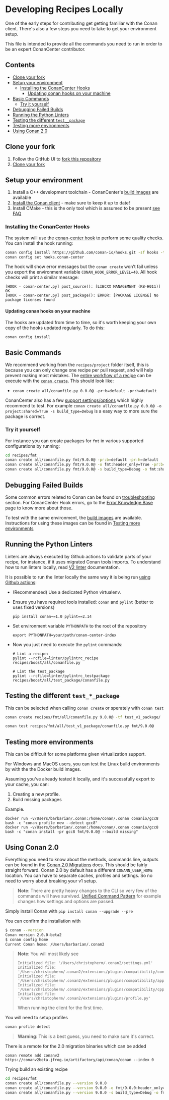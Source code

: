 # Developing Recipes Locally

One of the early steps for contributing get getting familiar with the Conan client. There's also a few steps you need to take to get your environment setup.

This file is intended to provide all the commands you need to run in order to be an expert ConanCenter contributor.

<!-- toc -->
## Contents

  * [Clone your fork](#clone-your-fork)
  * [Setup your environment](#setup-your-environment)
    * [Installing the ConanCenter Hooks](#installing-the-conancenter-hooks)
      * [Updating conan hooks on your machine](#updating-conan-hooks-on-your-machine)
  * [Basic Commands](#basic-commands)
    * [Try it yourself](#try-it-yourself)
  * [Debugging Failed Builds](#debugging-failed-builds)
  * [Running the Python Linters](#running-the-python-linters)
  * [Testing the different `test__package`](#testing-the-different-test__package)
  * [Testing more environments](#testing-more-environments)
  * [Using Conan 2.0](#using-conan-20)<!-- endToc -->

## Clone your fork

1. Follow the GitHub UI to [fork this repository](https://github.com/prince-chrismc/conan-center-index/fork)
2. [Clone your fork](https://docs.github.com/en/repositories/creating-and-managing-repositories/cloning-a-repository)

## Setup your environment

1. Install a C++ development toolchain - ConanCenter's [build images](#testing-more-environments) are available
2. [Install the Conan client](https://docs.conan.io/en/latest/installation.html) - make sure to keep it up to date!
3. Install CMake - this is the only tool which is assumed to be present
   [see FAQ](faqs.md#why-recipes-that-use-build-tools-like-cmake-that-have-packages-in-conan-center-do-not-use-it-as-a-build-require-by-default)

### Installing the ConanCenter Hooks

The system will use the [conan-center hook](https://github.com/conan-io/hooks) to perform some quality checks. You can install the hook running:

```sh
conan config install https://github.com/conan-io/hooks.git -sf hooks -tf hooks
conan config set hooks.conan-center
```

The hook will show error messages but the `conan create` won’t fail unless you export the environment variable `CONAN_HOOK_ERROR_LEVEL=40`.
All hook checks will print a similar message:

```
[HOOK - conan-center.py] post_source(): [LIBCXX MANAGEMENT (KB-H011)] OK
[HOOK - conan-center.py] post_package(): ERROR: [PACKAGE LICENSE] No package licenses found
```

#### Updating conan hooks on your machine

The hooks are updated from time to time, so it's worth keeping your own copy of the hooks updated regularly. To do this:

```sh
conan config install
```

## Basic Commands

We recommend working from the `recipes/project` folder itself, this is because you can only change one recipe per pull request, and will help prevent making most mistakes. The [entire workflow of a recipe](https://docs.conan.io/en/latest/developing_packages/package_dev_flow.html) can be execute with the [`conan create`](https://docs.conan.io/en/latest/reference/commands/creator/create.html). This should look like:

* `conan create all/conanfile.py 0.0.0@ -pr:b=default -pr:h=default`

ConanCenter also has a few [support settings/options](supported_platforms_and_configurations.md) which highly recommend to test. For example
`conan create all/conanfile.py 0.0.0@ -o project:shared=True -s build_type=Debug` is a easy way to more sure the package is correct.

### Try it yourself

For instance you can create packages for `fmt` in various supported configurations by running:

```sh
cd recipes/fmt
conan create all/conanfile.py fmt/9.0.0@ -pr:b=default -pr:h=default
conan create all/conanfile.py fmt/9.0.0@ -o fmt:header_only=True -pr:b=default -pr:h=default
conan create all/conanfile.py fmt/9.0.0@ -s build_type=Debug -o fmt:shared=True -pr:b=default -pr:h=default
```

## Debugging Failed Builds

Some common errors related to Conan can be found on [troubleshooting](https://docs.conan.io/en/latest/faq/troubleshooting.html) section.
For ConanCenter Hook errors, go to the [Error Knowledge Base](error_knowledge_base.md) page to know more about those.

To test with the same environment, the [build images](supported_platforms_and_configurations.md#build-images) are available.
Instructions for using these images can be found in [Testing more environments](#testing-more-environments)

## Running the Python Linters

Linters are always executed by Github actions to validate parts of your recipe, for instance, if it uses migrated Conan tools imports.
To understand how to run linters locally, read [V2 linter](v2_linter.md) documentation.

It is possible to run the linter locally the same way it is being run [using Github actions](../.github/workflows/linter-conan-v2.yml):

 * (Recommended) Use a dedicated Python virtualenv.
 * Ensure you have required tools installed: `conan` and `pylint` (better to uses fixed versions)

   ```
   pip install conan~=1.0 pylint==2.14
   ```

 * Set environment variable `PYTHONPATH` to the root of the repository

   ```
   export PYTHONPATH=your/path/conan-center-index
   ```

  * Now you just need to execute the `pylint` commands:

    ```
    # Lint a recipe:
    pylint --rcfile=linter/pylintrc_recipe recipes/boost/all/conanfile.py

    # Lint the test_package
    pylint --rcfile=linter/pylintrc_testpackage recipes/boost/all/test_package/conanfile.py
    ```

## Testing the different `test_*_package`

This can be selected when calling `conan create` or sperately with `conan test`

```sh
conan create recipes/fmt/all/conanfile.py 9.0.0@ -tf test_v1_package/
```

```sh
conan test recipes/fmt/all/test_v1_package/conanfile.py fmt/9.0.0@
```

## Testing more environments

This can be difficult for some platforms given virtualization support.

For Windows and MacOS users, you can test the Linux build environments by with the the Docker build images.

Assuming you've already tested it locally, and it's successfully export to your cache, you can:

1. Creating a new profile.
2. Build missing packages

Example.

```
docker run -v/Users/barbarian/.conan:/home/conan/.conan conanio/gcc8 bash -c "conan profile new --detect gcc8"
docker run -v/Users/barbarian/.conan:/home/conan/.conan conanio/gcc8 bash -c "conan install -pr gcc8 fmt/9.0.0@ --build missing"
```

## Using Conan 2.0

Everything you need to know about the methods, commands line, outputs can be found in the
[Conan 2.0 Migrations](https://docs.conan.io/en/latest/conan_v2.html) docs. This should be fairly straight forward.
Conan 2.0 by default has a different `CONANN_USER_HOME` location. You can have to separate caches, profiles
and settings. So no need to worry about breaking your v1 setup.

> **Note**: There are pretty heavy changes to the CLI so very few of the commands will have survived.
> [Unified Command Pattern](https://docs.conan.io/en/latest/migrating_to_2.0/commands.html#unified-patterns-in-command-arguments)
> for example changes how settings and options are passed.


Simply install Conan with `pip install conan --upgrade --pre`

You can confirm the installation with

```sh
$ conan --version
Conan version 2.0.0-beta2
$ conan config home
Current Conan home: /Users/barbarian/.conan2
```

> **Note**: You will most likely see
> ```
> Initialized file: '/Users/christopherm/.conan2/settings.yml'
> Initialized file: '/Users/christopherm/.conan2/extensions/plugins/compatibility/compatibility.py'
> Initialized file: '/Users/christopherm/.conan2/extensions/plugins/compatibility/app_compat.py'
> Initialized file: '/Users/christopherm/.conan2/extensions/plugins/compatibility/cppstd_compat.py'
> Initialized file: '/Users/christopherm/.conan2/extensions/plugins/profile.py'
> ```
> When running the client for the first time.

You will need to setup profiles

```sh
conan profile detect
```

> **Warning**: This is a best guess, you need to make sure it's correct.

There is a remote for the 2.0 migration binaries which can be added

```
conan remote add conanv2 https://conanv2beta.jfrog.io/artifactory/api/conan/conan --index 0
```

Trying build an existing recipe

```sh
cd recipes/fmt
conan create all/conanfile.py --version 9.0.0
conan create all/conanfile.py --version 9.0.0 -o fmt/9.0.0:header_only=True
conan create all/conanfile.py --version 9.0.0 -s build_type=Debug -o fmt/9.0.0:shared=True
```

